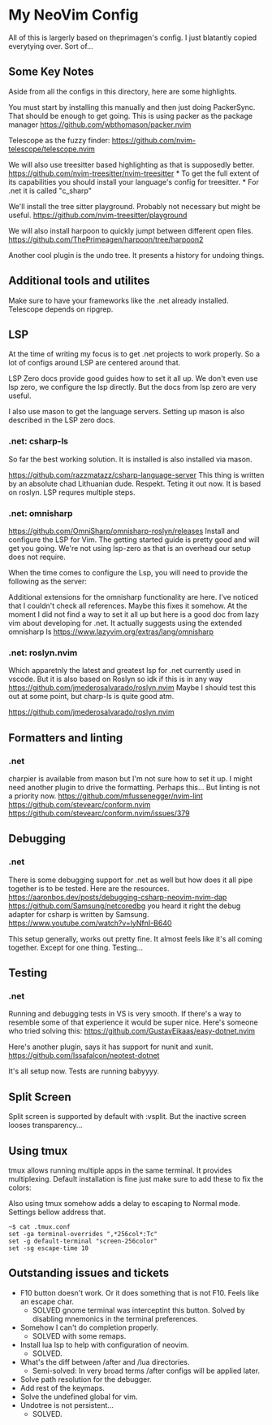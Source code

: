 # My NeoVim Config

All of this is largerly based on theprimagen's config.
I just blatantly copied everytying over. Sort of...

## Some Key Notes

Aside from all the configs in this directory, here are some highlights.

You must start by installing this manually and then just doing PackerSync.
That should be enough to get going.
This is using packer as the package manager
https://github.com/wbthomason/packer.nvim

Telescope as the fuzzy finder:
https://github.com/nvim-telescope/telescope.nvim

We will also use treesitter based highlighting as that is supposedly better.
https://github.com/nvim-treesitter/nvim-treesitter
    * To get the full extent of its capabilities you should install your language's config for treesitter.
    * For .net it is called "c_sharp"

We'll install the tree sitter playground. Probably not necessary but might be useful.
https://github.com/nvim-treesitter/playground

We will also install harpoon to quickly jumpt between different open files.
https://github.com/ThePrimeagen/harpoon/tree/harpoon2

Another cool plugin is the undo tree. It presents a history for undoing things.

## Additional tools and utilites
Make sure to have your frameworks like the .net already installed.
Telescope depends on ripgrep.

## LSP
At the time of writing my focus is to get .net projects to work properly. 
So a lot of configs around LSP are centered around that.

LSP Zero docs provide good guides how to set it all up.
We don't even use lsp zero, we configure the lsp directly.
But the docs from lsp zero are very useful.

I also use mason to get the language servers.
Setting up mason is also described in the LSP zero docs.

### .net: csharp-ls
So far the best working solution. It is installed is also installed via mason.

https://github.com/razzmatazz/csharp-language-server
This thing is written by an absolute chad Lithuanian dude. Respekt. Teting it out now.
It is based on roslyn.
LSP requres multiple steps.

### .net: omnisharp
https://github.com/OmniSharp/omnisharp-roslyn/releases
Install and configure the LSP for Vim. The getting started guide is pretty good and will get you going.
We're not using lsp-zero as that is an overhead our setup does not require.

When the time comes to configure the Lsp, you will need to provide the following as the server:

Additional extensions for the omnisharp functionality are here. 
I've noticed that I couldn't check all references. 
Maybe this fixes it somehow. 
At the moment I did not find a way to set it all up but here is a good doc from 
lazy vim about developing for .net. 
It actually suggests using the extended omnisharp ls https://www.lazyvim.org/extras/lang/omnisharp

### .net: roslyn.nvim
Which apparetnly the latest and greatest lsp for .net currently used in vscode.
But it is also based on Roslyn so idk if this is in any way
https://github.com/jmederosalvarado/roslyn.nvim
Maybe I should test this out at some point, but charp-ls is quite good atm.

https://github.com/jmederosalvarado/roslyn.nvim

## Formatters and linting
### .net
charpier is available from mason but I'm not sure how to set it up.
I might need another plugin to drive the formatting. Perhaps this... But linting is not a priority now.
https://github.com/mfussenegger/nvim-lint
https://github.com/stevearc/conform.nvim
https://github.com/stevearc/conform.nvim/issues/379

## Debugging
### .net
There is some debugging support for .net as well but how does it all pipe together is to be tested.
Here are the resources.
https://aaronbos.dev/posts/debugging-csharp-neovim-nvim-dap
https://github.com/Samsung/netcoredbg you heard it right the debug adapter for csharp is written by Samsung.
https://www.youtube.com/watch?v=lyNfnI-B640

This setup generally, works out pretty fine. It almost feels like it's all coming together. Except for one thing. Testing...

## Testing
### .net
Running and debugging tests in VS is very smooth.
If there's a way to resemble some of that experience it would be super nice.
Here's someone who tried solving this:
https://github.com/GustavEikaas/easy-dotnet.nvim

Here's another plugin, says it has support for nunit and xunit.
https://github.com/Issafalcon/neotest-dotnet

It's all setup now. Tests are running babyyyy.

## Split Screen
Split screen is supported by default with :vsplit.
But the inactive screen looses transparency...

## Using tmux
tmux allows running multiple apps in the same terminal.
It provides multiplexing. Default installation is fine just make sure to add these to fix the colors:

Also using tmux somehow adds a delay to escaping to Normal mode. Settings bellow address that.
```
~$ cat .tmux.conf 
set -ga terminal-overrides ",*256col*:Tc"
set -g default-terminal "screen-256color"
set -sg escape-time 10
```

## Outstanding issues and tickets

* F10 button doesn't work. Or it does something that is not F10. Feels like an escape char.
    * SOLVED gnome terminal was interceptint this button. Solved by disabling mnemonics in the terminal preferences. 
* Somehow I can't do completion properly.
    * SOLVED with some remaps.
* Install lua lsp to help with configuration of neovim.
    * SOLVED.
* What's the diff between /after and /lua directories.
    * Semi-solved: In very broad terms /after configs will be applied later.
* Solve path resolution for the debugger.
* Add rest of the keymaps. 
* Solve the undefined global for vim.
* Undotree is not persistent...
    * SOLVED. 
